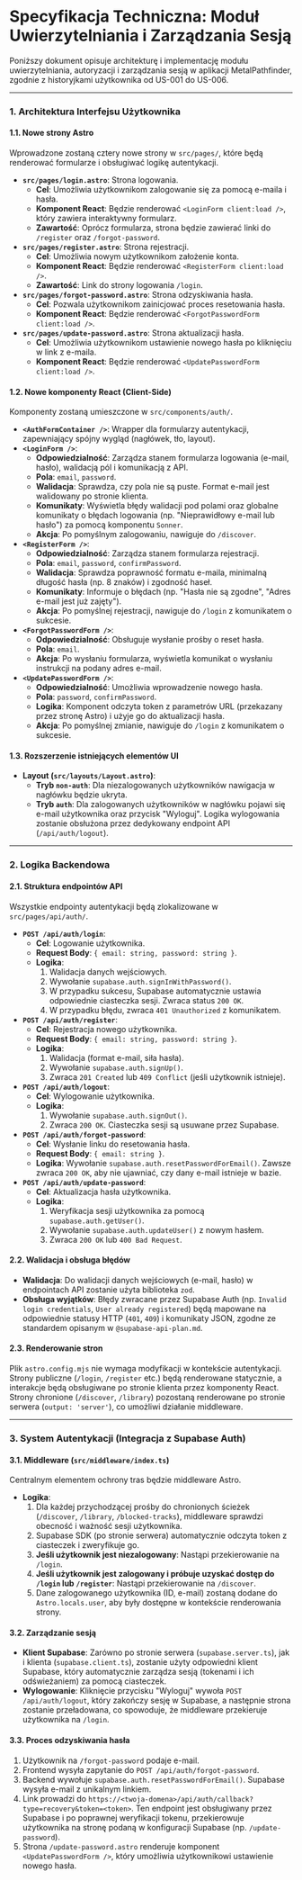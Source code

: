 # Specyfikacja Techniczna: Moduł Uwierzytelniania i Zarządzania Sesją

Poniższy dokument opisuje architekturę i implementację modułu uwierzytelniania, autoryzacji i zarządzania sesją w aplikacji MetalPathfinder, zgodnie z historyjkami użytkownika od US-001 do US-006.

---

### 1. Architektura Interfejsu Użytkownika

#### 1.1. Nowe strony Astro

Wprowadzone zostaną cztery nowe strony w `src/pages/`, które będą renderować formularze i obsługiwać logikę autentykacji.

- **`src/pages/login.astro`**: Strona logowania.
  - **Cel**: Umożliwia użytkownikom zalogowanie się za pomocą e-maila i hasła.
  - **Komponent React**: Będzie renderować `<LoginForm client:load />`, który zawiera interaktywny formularz.
  - **Zawartość**: Oprócz formularza, strona będzie zawierać linki do `/register` oraz `/forgot-password`.
- **`src/pages/register.astro`**: Strona rejestracji.
  - **Cel**: Umożliwia nowym użytkownikom założenie konta.
  - **Komponent React**: Będzie renderować `<RegisterForm client:load />`.
  - **Zawartość**: Link do strony logowania `/login`.
- **`src/pages/forgot-password.astro`**: Strona odzyskiwania hasła.
  - **Cel**: Pozwala użytkownikom zainicjować proces resetowania hasła.
  - **Komponent React**: Będzie renderować `<ForgotPasswordForm client:load />`.
- **`src/pages/update-password.astro`**: Strona aktualizacji hasła.
  - **Cel**: Umożliwia użytkownikom ustawienie nowego hasła po kliknięciu w link z e-maila.
  - **Komponent React**: Będzie renderować `<UpdatePasswordForm client:load />`.

#### 1.2. Nowe komponenty React (Client-Side)

Komponenty zostaną umieszczone w `src/components/auth/`.

- **`<AuthFormContainer />`**: Wrapper dla formularzy autentykacji, zapewniający spójny wygląd (nagłówek, tło, layout).
- **`<LoginForm />`**:
  - **Odpowiedzialność**: Zarządza stanem formularza logowania (e-mail, hasło), walidacją pól i komunikacją z API.
  - **Pola**: `email`, `password`.
  - **Walidacja**: Sprawdza, czy pola nie są puste. Format e-mail jest walidowany po stronie klienta.
  - **Komunikaty**: Wyświetla błędy walidacji pod polami oraz globalne komunikaty o błędach logowania (np. "Nieprawidłowy e-mail lub hasło") za pomocą komponentu `Sonner`.
  - **Akcja**: Po pomyślnym zalogowaniu, nawiguje do `/discover`.
- **`<RegisterForm />`**:
  - **Odpowiedzialność**: Zarządza stanem formularza rejestracji.
  - **Pola**: `email`, `password`, `confirmPassword`.
  - **Walidacja**: Sprawdza poprawność formatu e-maila, minimalną długość hasła (np. 8 znaków) i zgodność haseł.
  - **Komunikaty**: Informuje o błędach (np. "Hasła nie są zgodne", "Adres e-mail jest już zajęty").
  - **Akcja**: Po pomyślnej rejestracji, nawiguje do `/login` z komunikatem o sukcesie.
- **`<ForgotPasswordForm />`**:
  - **Odpowiedzialność**: Obsługuje wysłanie prośby o reset hasła.
  - **Pola**: `email`.
  - **Akcja**: Po wysłaniu formularza, wyświetla komunikat o wysłaniu instrukcji na podany adres e-mail.
- **`<UpdatePasswordForm />`**:
  - **Odpowiedzialność**: Umożliwia wprowadzenie nowego hasła.
  - **Pola**: `password`, `confirmPassword`.
  - **Logika**: Komponent odczyta token z parametrów URL (przekazany przez stronę Astro) i użyje go do aktualizacji hasła.
  - **Akcja**: Po pomyślnej zmianie, nawiguje do `/login` z komunikatem o sukcesie.

#### 1.3. Rozszerzenie istniejących elementów UI

- **Layout (`src/layouts/Layout.astro`)**:
  - **Tryb `non-auth`**: Dla niezalogowanych użytkowników nawigacja w nagłówku będzie ukryta.
  - **Tryb `auth`**: Dla zalogowanych użytkowników w nagłówku pojawi się e-mail użytkownika oraz przycisk "Wyloguj". Logika wylogowania zostanie obsłużona przez dedykowany endpoint API (`/api/auth/logout`).

---

### 2. Logika Backendowa

#### 2.1. Struktura endpointów API

Wszystkie endpointy autentykacji będą zlokalizowane w `src/pages/api/auth/`.

- **`POST /api/auth/login`**:
  - **Cel**: Logowanie użytkownika.
  - **Request Body**: `{ email: string, password: string }`.
  - **Logika**:
    1.  Walidacja danych wejściowych.
    2.  Wywołanie `supabase.auth.signInWithPassword()`.
    3.  W przypadku sukcesu, Supabase automatycznie ustawia odpowiednie ciasteczka sesji. Zwraca status `200 OK`.
    4.  W przypadku błędu, zwraca `401 Unauthorized` z komunikatem.
- **`POST /api/auth/register`**:
  - **Cel**: Rejestracja nowego użytkownika.
  - **Request Body**: `{ email: string, password: string }`.
  - **Logika**:
    1.  Walidacja (format e-mail, siła hasła).
    2.  Wywołanie `supabase.auth.signUp()`.
    3.  Zwraca `201 Created` lub `409 Conflict` (jeśli użytkownik istnieje).
- **`POST /api/auth/logout`**:
  - **Cel**: Wylogowanie użytkownika.
  - **Logika**:
    1.  Wywołanie `supabase.auth.signOut()`.
    2.  Zwraca `200 OK`. Ciasteczka sesji są usuwane przez Supabase.
- **`POST /api/auth/forgot-password`**:
  - **Cel**: Wysłanie linku do resetowania hasła.
  - **Request Body**: `{ email: string }`.
  - **Logika**: Wywołanie `supabase.auth.resetPasswordForEmail()`. Zawsze zwraca `200 OK`, aby nie ujawniać, czy dany e-mail istnieje w bazie.
- **`POST /api/auth/update-password`**:
  - **Cel**: Aktualizacja hasła użytkownika.
  - **Logika**:
    1.  Weryfikacja sesji użytkownika za pomocą `supabase.auth.getUser()`.
    2.  Wywołanie `supabase.auth.updateUser()` z nowym hasłem.
    3.  Zwraca `200 OK` lub `400 Bad Request`.

#### 2.2. Walidacja i obsługa błędów

- **Walidacja**: Do walidacji danych wejściowych (e-mail, hasło) w endpointach API zostanie użyta biblioteka `zod`.
- **Obsługa wyjątków**: Błędy zwracane przez Supabase Auth (np. `Invalid login credentials`, `User already registered`) będą mapowane na odpowiednie statusy HTTP (`401`, `409`) i komunikaty JSON, zgodne ze standardem opisanym w `@supabase-api-plan.md`.

#### 2.3. Renderowanie stron

Plik `astro.config.mjs` nie wymaga modyfikacji w kontekście autentykacji. Strony publiczne (`/login`, `/register` etc.) będą renderowane statycznie, a interakcje będą obsługiwane po stronie klienta przez komponenty React. Strony chronione (`/discover`, `/library`) pozostaną renderowane po stronie serwera (`output: 'server'`), co umożliwi działanie middleware.

---

### 3. System Autentykacji (Integracja z Supabase Auth)

#### 3.1. Middleware (`src/middleware/index.ts`)

Centralnym elementem ochrony tras będzie middleware Astro.

- **Logika**:
  1.  Dla każdej przychodzącej prośby do chronionych ścieżek (`/discover`, `/library`, `/blocked-tracks`), middleware sprawdzi obecność i ważność sesji użytkownika.
  2.  Supabase SDK (po stronie serwera) automatycznie odczyta token z ciasteczek i zweryfikuje go.
  3.  **Jeśli użytkownik jest niezalogowany**: Nastąpi przekierowanie na `/login`.
  4.  **Jeśli użytkownik jest zalogowany i próbuje uzyskać dostęp do `/login` lub `/register`**: Nastąpi przekierowanie na `/discover`.
  5.  Dane zalogowanego użytkownika (ID, e-mail) zostaną dodane do `Astro.locals.user`, aby były dostępne w kontekście renderowania strony.

#### 3.2. Zarządzanie sesją

- **Klient Supabase**: Zarówno po stronie serwera (`supabase.server.ts`), jak i klienta (`supabase.client.ts`), zostanie użyty odpowiedni klient Supabase, który automatycznie zarządza sesją (tokenami i ich odświeżaniem) za pomocą ciasteczek.
- **Wylogowanie**: Kliknięcie przycisku "Wyloguj" wywoła `POST /api/auth/logout`, który zakończy sesję w Supabase, a następnie strona zostanie przeładowana, co spowoduje, że middleware przekieruje użytkownika na `/login`.

#### 3.3. Proces odzyskiwania hasła

1.  Użytkownik na `/forgot-password` podaje e-mail.
2.  Frontend wysyła zapytanie do `POST /api/auth/forgot-password`.
3.  Backend wywołuje `supabase.auth.resetPasswordForEmail()`. Supabase wysyła e-mail z unikalnym linkiem.
4.  Link prowadzi do `https://<twoja-domena>/api/auth/callback?type=recovery&token=<token>`. Ten endpoint jest obsługiwany przez Supabase i po poprawnej weryfikacji tokenu, przekierowuje użytkownika na stronę podaną w konfiguracji Supabase (np. `/update-password`).
5.  Strona `/update-password.astro` renderuje komponent `<UpdatePasswordForm />`, który umożliwia użytkownikowi ustawienie nowego hasła.
